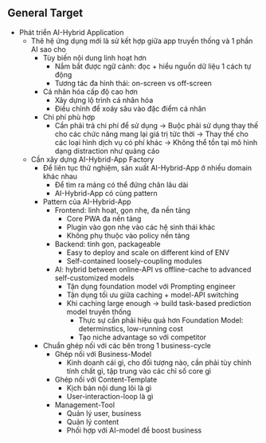 ## General Target

- Phát triển AI-Hybrid Application
  - Thê hệ ứng dụng mới là sử kết hợp giữa app truyền thống và 1 phần AI sao cho
    - Tùy biến nội dung linh hoạt hơn
      - Nắm bắt được ngữ cảnh: đọc + hiểu nguồn dữ liệu 1 cách tự động
      - Tương tác đa hình thái: on-screen vs off-screen
    - Cá nhân hóa cấp độ cao hơn
      - Xây dựng lộ trình cá nhân hóa
      - Điều chỉnh để xoáy sâu vào đặc điểm cá nhân
    - Chi phí phù hợp
      - Cần phải trả chi phí để sử dụng
        -> Buộc phải sử dụng thay thế cho các chức năng mang lại giá trị tức thời
        -> Thay thế cho các loại hình dịch vụ có phí khác
        -> Không thể tồn tại mô hình dạng distraction như quảng cáo
  - Cần xây dựng AI-Hybrid-App Factory
    - Để liên tục thử nghiệm, sản xuất AI-Hybrid-App ở nhiều domain khác nhau
      - Để tìm ra mảng có thể đứng chân lâu dài
      - AI-Hybrid-App có cùng pattern
    - Pattern của AI-Hybrid-App
      - Frontend: linh hoạt, gọn nhẹ, đa nền tảng
        - Core PWA đa nền tảng
        - Plugin vào gọn nhẹ vào các hệ sinh thái khác
        - Không phụ thuộc vào policy nền tảng
      - Backend: tinh gọn, packageable
        - Easy to deploy and scale on different kind of ENV
        - Self-contained loosely-coupling modules
      - AI: hybrid between online-API vs offline-cache to advanced self-customized models
        - Tận dụng foundation model với Prompting engineer
        - Tận dụng tối ưu giữa caching + model-API switching
        - Khi caching large enough -> build task-based prediction model truyền thống
          - Thực sự cần phải hiệu quả hơn Foundation Model: determinstics, low-running cost
          - Tạo niche advantage so với competitor
    - Chuẩn ghép nối với các bên trong 1 business-cycle
      - Ghép nối với Business-Model
        - Kinh doanh cái gì, cho đối tượng nào, cần phải tùy chỉnh tính chất gì, tập trung vào các chỉ số core gì
      - Ghép nối với Content-Template
        - Kịch bản nội dung lõi là gì
        - User-interaction-loop là gì
      - Management-Tool
        - Quản lý user, business
        - Quản lý content
        - Phối hợp với AI-model để boost business
